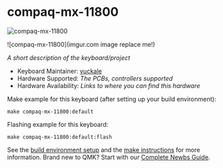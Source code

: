 # compaq-mx-11800

![compaq-mx-11800](https://github.com/vuckale/compaq-mx-11800-qmk-via/blob/main/overview.png?raw=true)

![compaq-mx-11800](imgur.com image replace me!)

*A short description of the keyboard/project*

* Keyboard Maintainer: [vuckale](https://github.com/vuckale)
* Hardware Supported: *The PCBs, controllers supported*
* Hardware Availability: *Links to where you can find this hardware*

Make example for this keyboard (after setting up your build environment):

    make compaq-mx-11800:default

Flashing example for this keyboard:

    make compaq-mx-11800:default:flash

See the [build environment setup](https://docs.qmk.fm/#/getting_started_build_tools) and the [make instructions](https://docs.qmk.fm/#/getting_started_make_guide) for more information. Brand new to QMK? Start with our [Complete Newbs Guide](https://docs.qmk.fm/#/newbs).
